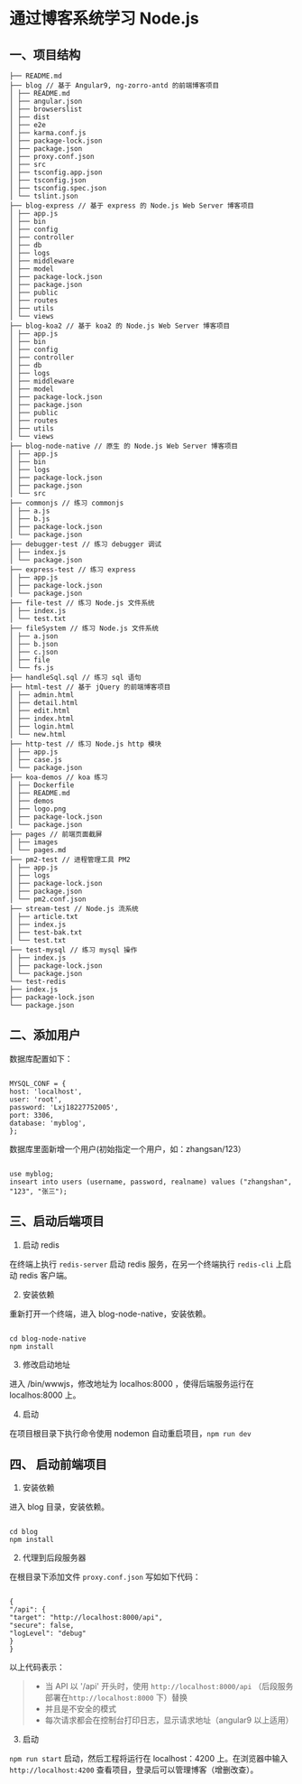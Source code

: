 # 通过博客系统学习 Node.js

## 一、项目结构

```tree
├── README.md
├── blog // 基于 Angular9, ng-zorro-antd 的前端博客项目
│ ├── README.md
│ ├── angular.json
│ ├── browserslist
│ ├── dist
│ ├── e2e
│ ├── karma.conf.js
│ ├── package-lock.json
│ ├── package.json
│ ├── proxy.conf.json
│ ├── src
│ ├── tsconfig.app.json
│ ├── tsconfig.json
│ ├── tsconfig.spec.json
│ └── tslint.json
├── blog-express // 基于 express 的 Node.js Web Server 博客项目
│ ├── app.js
│ ├── bin
│ ├── config
│ ├── controller
│ ├── db
│ ├── logs
│ ├── middleware
│ ├── model
│ ├── package-lock.json
│ ├── package.json
│ ├── public
│ ├── routes
│ ├── utils
│ └── views
├── blog-koa2 // 基于 koa2 的 Node.js Web Server 博客项目
│ ├── app.js
│ ├── bin
│ ├── config
│ ├── controller
│ ├── db
│ ├── logs
│ ├── middleware
│ ├── model
│ ├── package-lock.json
│ ├── package.json
│ ├── public
│ ├── routes
│ ├── utils
│ └── views
├── blog-node-native // 原生 的 Node.js Web Server 博客项目
│ ├── app.js
│ ├── bin
│ ├── logs
│ ├── package-lock.json
│ ├── package.json
│ └── src
├── commonjs // 练习 commonjs
│ ├── a.js
│ ├── b.js
│ ├── package-lock.json
│ └── package.json
├── debugger-test // 练习 debugger 调试
│ ├── index.js
│ └── package.json
├── express-test // 练习 express
│ ├── app.js
│ ├── package-lock.json
│ └── package.json
├── file-test // 练习 Node.js 文件系统
│ ├── index.js
│ └── test.txt
├── fileSystem // 练习 Node.js 文件系统
│ ├── a.json
│ ├── b.json
│ ├── c.json
│ ├── file
│ └── fs.js
├── handleSql.sql // 练习 sql 语句
├── html-test // 基于 jQuery 的前端博客项目
│ ├── admin.html
│ ├── detail.html
│ ├── edit.html
│ ├── index.html
│ ├── login.html
│ └── new.html
├── http-test // 练习 Node.js http 模块
│ ├── app.js
│ ├── case.js
│ └── package.json
├── koa-demos // koa 练习
│ ├── Dockerfile
│ ├── README.md
│ ├── demos
│ ├── logo.png
│ ├── package-lock.json
│ └── package.json
├── pages // 前端页面截屏
│ ├── images
│ └── pages.md
├── pm2-test // 进程管理工具 PM2
│ ├── app.js
│ ├── logs
│ ├── package-lock.json
│ ├── package.json
│ └── pm2.conf.json
├── stream-test // Node.js 流系统
│ ├── article.txt
│ ├── index.js
│ ├── test-bak.txt
│ └── test.txt
├── test-mysql // 练习 mysql 操作
│ ├── index.js
│ ├── package-lock.json
│ └── package.json
└── test-redis
├── index.js
├── package-lock.json
└── package.json
```

## 二、添加用户

数据库配置如下：

```

MYSQL_CONF = {
host: 'localhost',
user: 'root',
password: 'Lxj18227752005',
port: 3306,
database: 'myblog',
};

```

数据库里面新增一个用户(初始指定一个用户，如：zhangsan/123）

```

use myblog;
inseart into users (username, password, realname) values ("zhangshan", "123", "张三");

```

## 三、启动后端项目

1. 启动 redis

在终端上执行 `redis-server` 启动 redis 服务，在另一个终端执行 `redis-cli` 上启动 redis 客户端。

2. 安装依赖

重新打开一个终端，进入 blog-node-native，安装依赖。

```

cd blog-node-native
npm install

```

3. 修改启动地址

进入 /bin/wwwjs，修改地址为 localhos:8000 ，使得后端服务运行在 localhos:8000 上。

4. 启动

在项目根目录下执行命令使用 nodemon 自动重启项目，`npm run dev`

## 四、 启动前端项目

1. 安装依赖

进入 blog 目录，安装依赖。

```

cd blog
npm install

```

2. 代理到后段服务器

在根目录下添加文件 `proxy.conf.json` 写如如下代码：

```

{
"/api": {
"target": "http://localhost:8000/api",
"secure": false,
"logLevel": "debug"
}
}

```

以上代码表示：

> - 当 API 以 '/api' 开头时，使用 `http://localhost:8000/api` （后段服务部署在`http://localhost:8000` 下）替换
> - 并且是不安全的模式
> - 每次请求都会在控制台打印日志，显示请求地址（angular9 以上适用）

3. 启动

`npm run start` 启动，然后工程将运行在 localhost：4200 上。在浏览器中输入 `http://localhost:4200` 查看项目，登录后可以管理博客（增删改查）。

```

```
